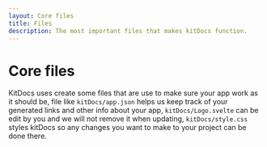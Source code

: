 ```yaml
---
layout: Core files
title: Files
description: The most important files that makes kitDocs function.
---
```


# Core files
KitDocs uses create some files that are use to make sure your app work as it should be, file like `kitDocs/app.json` helps us keep track 
of your generated links and other info about your app, `kitDocs/Logo.svelte` can be edit by you and we will not remove it when updating, 
`kitDocs/style.css` styles kitDocs so any changes you want to make to your project can be done there.